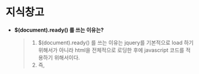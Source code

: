# 지식창고

  - <b>$(document).ready() 를 쓰는 이유는?</b>
  
    > 1. $(document).ready() 를 쓰는 이유는 jquery를 기본적으로 load 하기 위해서가 아니라 html을 전체적으로 로딩한 후에 javascript 코드를 적용하기 위해서이다.
    > 2. 즉, <script> 태그를 만나게 되면 렌더링을 멈추고 이를 처리하게 되는데 그래서 렌더링을 다 하고 body 태그 내 마지막에 link 태그를 둠으로써 사용자에게 렌더링요소를 먼저 보여지게 하는 것이다.
    > 3. ready를 사용하게 되면 렌더링을 다 마치고 javascript 처리를 시작하기 때문에 body 마지막에 link를 놓을 필요가 없어진다.
    
  - <b>docker란?</b>
  
    > - wiki : https://ko.wikipedia.org/wiki/%EB%8F%84%EC%BB%A4_(%EC%86%8C%ED%94%84%ED%8A%B8%EC%9B%A8%EC%96%B4)
  
    > 1. Container 관리 플랫폼 
    > 2. Container 와 image 가 매우 중요
         - image : Container 에 대한 A to Z 를 모두 가지고 있는 파일
           - 이 때문에 다른 라이브러리가 필요없음.
    > 3. 레이어 저장방식이 유용함
         - 버젼업이 되거나 파일이 추가될 경우 전체 파일을 다시 배포하는 것이 아니라 추가된 파일만 새로운 layer 로 추가되는 형식.
       
  - <b>쿠버네티스(Kubernetes) vs 도커(Docker)</b>
  
    > - keyword : 컨테이너와 오케스트레이션의 이해
    > - link : http://www.itworld.co.kr/news/135282
       
  - <b>Calendar class constant ID?</b> 
  
    > 0 : Era<br>
    > 1 : Year<br>
    > 2 : Month<br>
    > 3 : Week-of-year<br>
    > 4 : Week-of-month<br>
    > 5 : Date/day-of-month<br>
    > 6 : Day-of-year<br>
    > 7 : Day-of-week<br>
    > 8 : Day-of-week-in-month<br>
    > 9 : Am/Pm selector<br>
    > 10 : Hour
  
 - <b>Eclipse에서 search 기능</b>
 
   > -Search>search>File 또는 java 등등 원하는 category로 찾을 수 있음.
   
 - <b>Map 과 List 의 차이</b>
 
   > 1. List
      > - 장점 : 데이터 저장속도가 빠름, 데이터를 순차적으로 저장함
      > - 단점 : 원하는 index에 삽입/삭제 시 비효율(해당 index 아래의 데이터들을 배열에 copy 후 다시 붙여넣어야 함)
   
   > 2. Map
      > - 장점 : 특정데이터를 search 하기에 매우 유리(List 보다 삽입/삭제 에서도 빠름)
      > - 단점 : List 보다 데이터 저장속도가 
  
 - <b>변수 정리</b>
 
   1. static변수 == 클래스 변수 == 정적 변수 <--> non-static변수 == 인스턴스 변수 == 동적 변수
   
   2. 멤버 == 필드 == 전역변수 <--> 지역변수
   
 - <b>DECODE 함수</b>
 
   - DECODE(컬럼, 조건1, 결과1, 조건2, 결과2, 조건3, 결과3..........) 

 - <b>초기화 블럭</b>
 
   1. static 블럭
      - 클래스가 로드될 때 초기화를 실행하고 그 후엔 실행되지 않음.
     
   2. 인스턴스 블럭
      - 인스턴스가 생성될 때마다 초기화를 실행함.
   
   3. 작동 순서
      - static 블럭 > 인스턴스 블럭 > 생성자

 - <b>하둡(Hadoop) 이란?</b>
    
   wiki : https://ko.wikipedia.org/wiki/%EC%95%84%ED%8C%8C%EC%B9%98_%ED%95%98%EB%91%A1
 
   - 대용량 데이터를 분산처리할 수 있는 자바 기반의 오픈소스 프레임워크이다.
   - 분산파일시스템(HDFS) + 분산처리시스템(MapReduce)
   
   - 주요 특징
     1. 데이터가 있는 곳에서 로직을 처리할 수 있음.
     2. x86 서버에 설치 할 수 있음
     3. 하드웨어 장애를 피할 수 없다는 가정하에 설계됨
     4. 서버(노드)를 추가하면, 선형적인 기능확장을 할 수 있음.
     5. 다수의 클러스트를 하나의 스토리지처럼 사용할 수 있음.
     
 - <b>웹스퀘어5(Websquare5) 란?</b>    

   - 국내 최초의 WYSIWYG 개발 도구가 포함된 HTML5 웹 표준 UI 플랫폼으로 최신의 선진 신기술과 개념, 다양한 구축 경험과 방법론을 집대성하여 HTML5를 완벽히 지원할 수 있는 HTML5 웹표준 UI 플랫폼. 
   - No Active X, No Runtime, Only Standard 를 가능케 함.
   
   - 특징
     1. Open Architecture
     2. HTML5 Standards 적용
     3. Adaptive Web Component 제공
     4. One Source Multi Use 지원
     5. 통합개발도구 지원
     
   - DataCollection 이란?
     1. 데이터 객체들의 저장소(서버와 통신하기 위한 request, response 객체와 UI구현을 위한 임시 데이터 객체들이 존재)
     2. 데이터 객체의 종류 : DataMap, DataList, LinkedDataList
     3. 각 객체는 JSON, XML, 1차원 Array 형태의 데이터로 설정하거나 변환이 가능
     4. 각 객체는 id 가 필수
     5. script 에서의 객체 접근은 객체의 id명으로 가능하며 DataCollection(최상위)에 접근하는 경우는 $w.data 객체를 사용함
     
   - Data 객체의 종류
     1. DataCollection
        - Data 객체를 담는 최상위 객체로 그롯에 해당
        - $w.data로 접근이 가능하며 전체 데이터 객체를 제어할 수 있음
        - Java의 Map 과 흡사
     
     2. DataMap
        - Key와 Value로 이루어진 단일 데이터의 객체
        - Java의 Map 과 흡사
        
     3. DataList
        - List 형태의 다건의 데이터로 구성된 객체
        - Java의 List 와 흡사
        
     4. LinkedDataList
        - DataList 객체를 참고하여 Filter, Sort를 적용한 객체
        - 기준되는 DataList 객체가 꼭 필요

   - Submission 이란?
     - ajax로 구현되어 있는 통신 모듈
     - 일반적으로 request, response 데이터는 DataCollection에 정의한 데이터 객체와 연동
     - request는 reference로 표현
     - response는 target으로 표현 및 표기 됨

 - <b>stream 이란?</b>
 
   - Input/Output stream 이 있으며, 단방향이다.
   - 바이트기반 스트림(stream) 과 문자기반 스트림(Reader/Writer)으로 나뉜다.
   - 기본적으로 스트림은 바이트기반이며, 바이트 기반을 문자기반으로 변환할 수 있다(인코딩방식을 적용해서 변환)
   
 - <b>Set 이란?</b>
 
   - 자료구조의 일종.
   - List 와 달리 index없이 집합의 개념으로 존재하며, 중복을 허용하지 않는다.
   - 동기화를 허용하지 않는다.
   
   - 종류
     - HashSet : set 중에 등록되는 순서가 가장 빠르다. 순서가 없다.
     - TreeSet : 오름차순이 적용된 set 이다.
     - LinkedHashSet : add된 순서대로 출력이 나타나는 set 이다.
     
 - <b>hashCode() 이란?</b>
 
   - 모든 클래스의 모체가 되는 Object 클래스의 메소드 중 하나.
   - 객체의 hashcode를 반환해주는 메소드
     (hashcode 는 가상메모리의 주소가 아니라, 객체들을 구별하기위한 구별자)
   - 중요! 객체가 같으면 hashcode 가 같지만, hashcode가 같다고 해서 객체가 같은 것은 아니다.
   - hashcode() return 값을 16진수로 바꾸게 되면 toString() 메소드를 사용했을때 나오는 return 값에서 "클래스명@(여기)" 에 해당하는 값과 같다. 
   
 - <b>객체비교</b>
 
   - 객체의 비교 방법은 여러가지가 있다.
   - ==, equals(), hashcode(), instancof() 등...
   - == 과 equals() 는 아예 같은 instance 일 경우 true, 다른 경우 false
   - hashcode(), toString() 메소드 역시 아예 같은 instance 일 경우 똑같은 값을 return, 다른 경우 다른 값을 return 하는데 아주 적은 확률로 같은 값이 나올 수도 있다. (중요!! 그렇다고 hashcode가 같다고해서 equals() 와 == 에서 true 가 나오는건 아니다. 내부 해싱알고리즘..)
   
 - <b>전자정부 프레임워크란?</b>
   
   - 대한민국의 공공부문 정보화 사업 시 플랫폼별 표준화된 개발 프레임워크를 말함
   - 특징
     1. 개방형 표준 준수 : 오픈소스 기반의 범용화되고 공개된 기술의 활용으로 특정 사업자에 대한 종속성 배제
     2. 상용 솔루션 연계 : 사용 솔루션과 연계가 가능한 표준을 제시하여 상호운용성 보장
     3. 표준화 지향 : 민, 관, 학계로 구성된 자문협의회를 통해 표준화 수행
     4. 변화 유연성 : 각 서비스의 모듈화로 교체가 용이하며 인터페이스 기반 연동으로 모듈간 변경 영향 최소화
     5. 편리하고 다양한 환경 제공 : 이클립스 기반의 모델링(UML, ERD), 에디팅, 컴파일링, 디버깅 환경 제공

 - <b>@RestController 란?</b>
   - @Controller 는 view 객체를 리턴할 수 있는 기능을 제공해주지만, @RestController는 문자열과 JSON 등을 전송할 수 있는 기능을 추가제공한다.
   
 - <b>@Service 란?</b>
   - @Service 는 Controller 와 Repository 를 연결해주는 역할로, SpringMVC에 특화된 어노테이션이다.
   
 - <b>String.equals(null) 과 NULL.equals(String) 의 차이?</b>
   - 후자의 경우 NullpointerException 이 발생한다. 주의할 것.
   
 - <b>.properties 확장자</b>
   - link : https://ko.wikipedia.org/wiki/.properties
   - 용도 : Spring에서 이를 유용하게 사용할 수 있다.

 - <b>Context path, root란?</b>
   > - Context Path : 프로젝트 명을 의미하며 url의 호스트, 포트명 다음에 나온다.<br> 
   > - Context root : Content directory의 경로. 해당 경로에 메타 정보와 웹 정보를 관리하는 META-INF와 WEB-INF 파일이 자동생성되며 JSP파일은 여기 하위에 저장되어야 경로를 찾을 수 있다.
   
